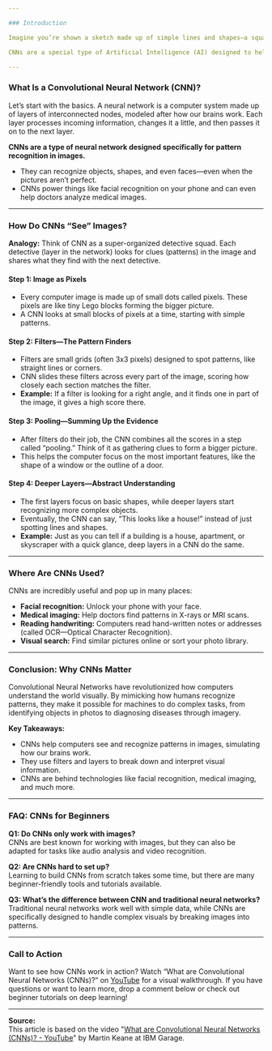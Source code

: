 ```yaml
---

### Introduction

Imagine you’re shown a sketch made up of simple lines and shapes—a square, a triangle, maybe a rectangle. Instantly, you recognize it as a house, even though it looks nothing like your actual home. Why does your brain do this so easily, yet a computer stumbles over the same task? This is where Convolutional Neural Networks, or CNNs for short, come into play.

CNNs are a special type of Artificial Intelligence (AI) designed to help computers “see” and recognize patterns in images—much like we do. In this guide, we’ll break down how CNNs work in simple terms, using relatable examples, and show you why they’re such a big deal in technology today.

---
```


### What Is a Convolutional Neural Network (CNN)?

Let’s start with the basics. A neural network is a computer system made up of layers of interconnected nodes, modeled after how our brains work. Each layer processes incoming information, changes it a little, and then passes it on to the next layer.

**CNNs are a type of neural network designed specifically for pattern recognition in images.**
- They can recognize objects, shapes, and even faces—even when the pictures aren’t perfect.
- CNNs power things like facial recognition on your phone and can even help doctors analyze medical images.

---

### How Do CNNs “See” Images?

**Analogy:** Think of CNN as a super-organized detective squad. Each detective (layer in the network) looks for clues (patterns) in the image and shares what they find with the next detective.

#### Step 1: Image as Pixels
- Every computer image is made up of small dots called pixels. These pixels are like tiny Lego blocks forming the bigger picture.
- A CNN looks at small blocks of pixels at a time, starting with simple patterns.

#### Step 2: Filters—The Pattern Finders
- Filters are small grids (often 3x3 pixels) designed to spot patterns, like straight lines or corners.
- CNN slides these filters across every part of the image, scoring how closely each section matches the filter.
- **Example:** If a filter is looking for a right angle, and it finds one in part of the image, it gives a high score there.

#### Step 3: Pooling—Summing Up the Evidence
- After filters do their job, the CNN combines all the scores in a step called “pooling.” Think of it as gathering clues to form a bigger picture.
- This helps the computer focus on the most important features, like the shape of a window or the outline of a door.

#### Step 4: Deeper Layers—Abstract Understanding
- The first layers focus on basic shapes, while deeper layers start recognizing more complex objects.
- Eventually, the CNN can say, “This looks like a house!” instead of just spotting lines and shapes.
- **Example:** Just as you can tell if a building is a house, apartment, or skyscraper with a quick glance, deep layers in a CNN do the same.

---

### Where Are CNNs Used?

CNNs are incredibly useful and pop up in many places:
- **Facial recognition:** Unlock your phone with your face.
- **Medical imaging:** Help doctors find patterns in X-rays or MRI scans.
- **Reading handwriting:** Computers read hand-written notes or addresses (called OCR—Optical Character Recognition).
- **Visual search:** Find similar pictures online or sort your photo library.

---

### Conclusion: Why CNNs Matter

Convolutional Neural Networks have revolutionized how computers understand the world visually. By mimicking how humans recognize patterns, they make it possible for machines to do complex tasks, from identifying objects in photos to diagnosing diseases through imagery.

**Key Takeaways:**
- CNNs help computers see and recognize patterns in images, simulating how our brains work.
- They use filters and layers to break down and interpret visual information.
- CNNs are behind technologies like facial recognition, medical imaging, and much more.

---

### FAQ: CNNs for Beginners

**Q1: Do CNNs only work with images?**  
CNNs are best known for working with images, but they can also be adapted for tasks like audio analysis and video recognition.

**Q2: Are CNNs hard to set up?**  
Learning to build CNNs from scratch takes some time, but there are many beginner-friendly tools and tutorials available.

**Q3: What’s the difference between CNN and traditional neural networks?**  
Traditional neural networks work well with simple data, while CNNs are specifically designed to handle complex visuals by breaking images into patterns.

---

### Call to Action

Want to see how CNNs work in action? Watch “What are Convolutional Neural Networks (CNNs)?” on [YouTube](https://www.youtube.com/watch?v=QzY57FaENXg) for a visual walkthrough. If you have questions or want to learn more, drop a comment below or check out beginner tutorials on deep learning!

---

**Source:**  
This article is based on the video "[What are Convolutional Neural Networks (CNNs)? - YouTube](https://www.youtube.com/watch?v=QzY57FaENXg)" by Martin Keane at IBM Garage.